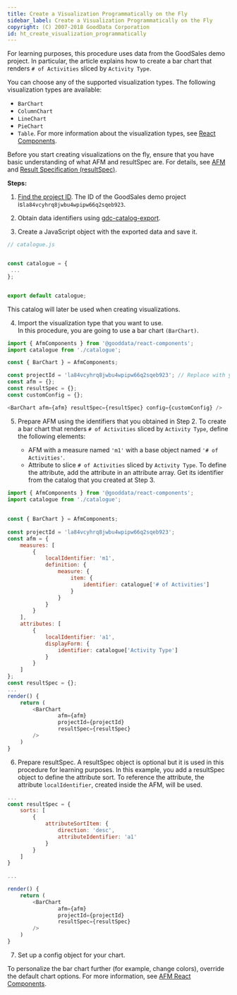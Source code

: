 ```yaml
---
title: Create a Visualization Programmatically on the Fly
sidebar_label: Create a Visualization Programmatically on the Fly
copyright: (C) 2007-2018 GoodData Corporation
id: ht_create_visualization_programmatically
---
```


For learning purposes, this procedure uses data from the GoodSales demo project. In particular, the article explains how to create a bar chart that renders `# of Activities` sliced by `Activity Type`.

You can choose any of the supported visualization types. The following visualization types are available: 
* `BarChart`
* `ColumnChart`
* `LineChart`
* `PieChart`
* `Table`. 
For more information about the visualization types, see [React Components](react_components.md).

Before you start creating visualizations on the fly, ensure that you have basic understanding of what AFM and resultSpec are. For details, see [AFM](afm.md) and [Result Specification \(resultSpec\)](restul_specification.md).

**Steps:**

1. [Find the project ID](https://help.gooddata.com/display/doc/Find+the+Project+ID).
   The ID of the GoodSales demo project is`la84vcyhrq8jwbu4wpipw66q2sqeb923`.

2. Obtain data identifiers using [gdc-catalog-export](gdc-catalog-export).

3. Create a JavaScript object with the exported data and save it.

```javascript
// catalogue.js


const catalogue = {
 ...
};


export default catalogue;
```

This catalog will later be used when creating visualizations.

4. Import the visualization type that you want to use.  
   In this procedure, you are going to use a bar chart `(BarChart)`.

```javascript
import { AfmComponents } from '@gooddata/react-components';
import catalogue from './catalogue';

const { BarChart } = AfmComponents;

const projectId = 'la84vcyhrq8jwbu4wpipw66q2sqeb923'; // Replace with your project ID.
const afm = {};
const resultSpec = {};
const customConfig = {};

<BarChart afm={afm} resultSpec={resultSpec} config={customConfig} />
   ```

5. Prepare AFM using the identifiers that you obtained in Step 2.
   To create a bar chart that renders `# of Activities` sliced by `Activity Type`, define the following elements:

   * AFM with a measure named `'m1'` with a base object named `'# of Activities'`.
   * Attribute to slice `# of Activities` sliced by `Activity Type`. To define the attribute, add the attribute in an attribute array. Get its identifier from the catalog that you created at Step 3.

```javascript
import { AfmComponents } from '@gooddata/react-components';
import catalogue from './catalogue';
 
 
const { BarChart } = AfmComponents;
 
const projectId = 'la84vcyhrq8jwbu4wpipw66q2sqeb923';
const afm = {
    measures: [
        {
            localIdentifier: 'm1',
            definition: {
                measure: {
                    item: {
                        identifier: catalogue['# of Activities']
                    }
                }
            }
        }
    ],
    attributes: [
        {
            localIdentifier: 'a1',
            displayForm: {
                identifier: catalogue['Activity Type']
            }
        }
    ]
};
const resultSpec = {};
...
render() {
    return (
        <BarChart
                afm={afm}
                projectId={projectId}
                resultSpec={resultSpec}
        />
    )
}
```

6. Prepare resultSpec.
   A resultSpec object is optional but it is used in this procedure for learning purposes. In this example, you add a resultSpec object to define the attribute sort. To reference the attribute, the attribute `localIdentifier`, created inside the AFM, will be used.

```javascript
...
const resultSpec = {
    sorts: [
        {
            attributeSortItem: {
                direction: 'desc',
                attributeIdentifier: 'a1'
            }
        }
    ]
}
 
...

render() {
    return (
        <BarChart
                afm={afm}
                projectId={projectId}
                resultSpec={resultSpec}
        />
    )
}
```

7. Set up a config object for your chart.

To personalize the bar chart further \(for example, change colors\), override the default chart options. For more information, see [AFM React Components](amf.md).

